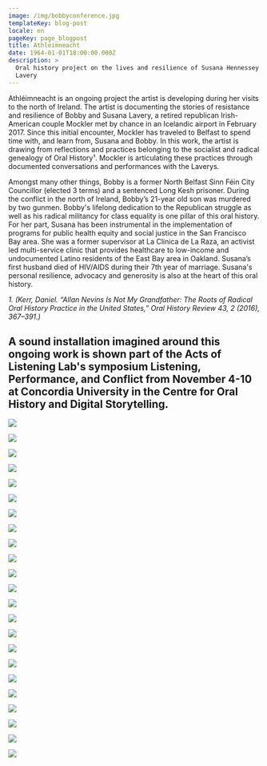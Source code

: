 ```yaml
---
image: /img/bobbyconference.jpg
templateKey: blog-post
locale: en
pageKey: page_blogpost
title: Athléimneacht
date: 1964-01-01T18:00:00.000Z
description: >
  Oral history project on the lives and resilience of Susana Hennessey and Bobby
  Lavery
---
```

Athléimneacht is an ongoing project the artist is developing during her visits to the north of Ireland. The artist is documenting the stories of resistance and resilience of Bobby and Susana Lavery, a retired republican Irish-American couple Mockler met by chance in an Icelandic airport in February 2017. Since this initial encounter, Mockler has traveled to Belfast to spend time with, and learn from, Susana and Bobby. In this work, the artist is drawing from reflections and practices belonging to the socialist and radical genealogy of Oral History¹. Mockler is articulating these practices through documented conversations and performances with the Laverys.

Amongst many other things, Bobby is a former North Belfast Sinn Féin City Councillor (elected 3 terms) and a sentenced Long Kesh prisoner. During the conflict in the north of Ireland, Bobby’s 21-year old son was murdered by two gunmen. Bobby's lifelong dedication to the Republican struggle as well as his radical militancy for class equality is one pillar of this oral history. For her part, Susana has been instrumental in the implementation of programs for public health equity and social justice in the San Francisco Bay area. She was a former supervisor at La Clinica de La Raza, an activist led multi-service clinic that provides healthcare to low-income and undocumented Latino residents of the East Bay area in Oakland. Susana’s first husband died of HIV/AIDS during their 7th year of marriage. Susana's personal resilience, advocacy and generosity is also at the heart of this oral history.

_1. (Kerr, Daniel. “Allan Nevins Is Not My Grandfather: The Roots of Radical Oral History Practice in the United States,” Oral History Review 43, 2 (2016), 367–391.)_

## A sound installation imagined around this ongoing work is shown part of the Acts of Listening Lab's symposium Listening, Performance, and Conflict from November 4-10 at Concordia University in the Centre for Oral History and Digital Storytelling.

![](/img/20180403_222323.jpg)

![](/img/p1140695.jpg)

![](/img/screen-shot-2019-09-18-at-12.14.10-pm.png)

![](/img/screen-shot-2019-09-18-at-11.30.56-am.png)

![](/img/hblocks.jpg)

![](/img/screen-shot-2018-01-30-at-5.27.40-pm.png)

![](/img/crop.png)

![](/img/screen-shot-2019-09-18-at-12.16.55-pm.png)

![](/img/p1190706-copy.jpg)

![](/img/p1190753.jpg)

![](/img/p1190773.jpg)

![](/img/p1190860.jpg)

![](/img/p1190844.jpg)

![](/img/p1190832.jpg)

![](/img/p1190819-copy.jpg)

![](/img/p1190757.jpg)

![](/img/p1190768.jpg)

![](/img/p1190868-copy.jpg)

![](/img/p1190889.jpg)

![](/img/p1190903.jpg)

![](/img/p1190880.jpg)

![](/img/p1190897-copy.jpg)

![](/img/p1190835.jpg)
